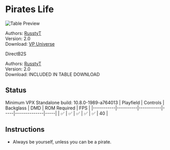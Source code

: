 # Pirates Life

![Table Preview](../../images/vpx-pirateslife.png)

Authors: [RusstyT](https://vpuniverse.com/profile/32300-russtyt/)  
Version: 2.0  
Download: [VP Universe](https://vpuniverse.com/files/file/20332-pirates-life-20-under-a-black-flag-the-revenge-of-cecil-hoggleston-hybrid-table/)  

DirectB2S

Authors: [RusstyT](https://vpuniverse.com/profile/32300-russtyt/)  
Version: 2.0  
Download: INCLUDED IN TABLE DOWNLOAD  


## Status 

Minimum VPX Standalone build: 10.8.0-1989-a764013
| Playfield | Controls | Backglass | DMD | ROM Required | FPS | 
|-----------|----------|-----------|-----|--------------|-----|
| :white_check_mark: | :white_check_mark: | :white_check_mark: | :white_check_mark: | :white_check_mark: | 40 |

## Instructions

- Always be yourself, unless you can be a pirate.

